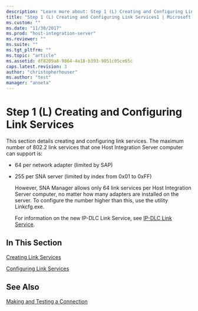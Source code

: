 ```yaml
---
description: "Learn more about: Step 1 (L) Creating and Configuring Link Services"
title: "Step 1 (L) Creating and Configuring Link Services1 | Microsoft Docs"
ms.custom: ""
ms.date: "11/30/2017"
ms.prod: "host-integration-server"
ms.reviewer: ""
ms.suite: ""
ms.tgt_pltfrm: ""
ms.topic: "article"
ms.assetid: df8209a8-9864-4a18-b393-9051c05ce65c
caps.latest.revision: 3
author: "christopherhouser"
ms.author: "test"
manager: "anneta"
---
```

# Step 1 (L) Creating and Configuring Link Services
This section details creating and configuring link services. The maximum number of 802.2 link services that one Host Integration Server computer can support is:  
  
- 64 per network adapter (limited by SAP)  
  
- 255 per SNA server (limited by index from 0x01 to 0xFF)  
  
  However, SNA Manager allows only 64 link services per Host Integration Server computer, no matter how many adapters are installed on the server. To configure the number higher than this, use the utility Linkcfg.exe.  
  
  For information on the new IP-DLC Link Service, see [IP-DLC Link Service](./ip-dlc-link-service2.md).  
  
## In This Section  
 [Creating Link Services](../core/creating-link-services1.md)  
  
 [Configuring Link Services](../core/configuring-link-services1.md)  
  
## See Also  
 [Making and Testing a Connection](../core/making-and-testing-a-connection2.md)
